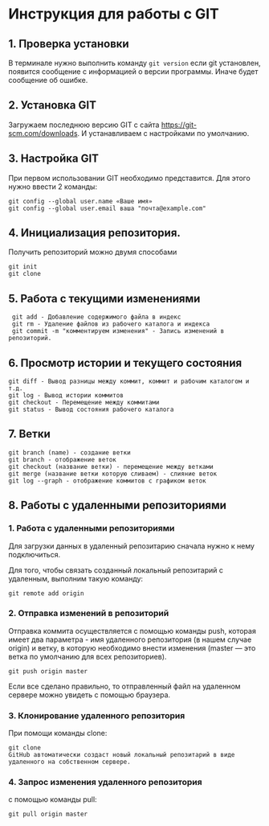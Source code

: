 # Инструкция для работы с GIT
## 1. Проверка установки
В терминале нужно выполнить команду `git version`
если git установлен, появится сообщение с информацией о версии программы. Иначе будет сообщение об ошибке.
## 2. Установка GIT
Загружаем последнюю версию GIT с сайта https://git-scm.com/downloads. И устанавливаем с настройками по умолчанию.
## 3. Настройка GIT
При первом использовании GIT необходимо представится. Для этого нужно ввести 2 команды:
```
git config --global user.name «Ваше имя»
git config --global user.email ваша "почта@example.com"
```
## 4. Инициализация репозитория.
Получить репозиторий можно двумя способами
```  
git init
git clone
```
## 5. Работа с текущими изменениями 
```
 git add - Добавление содержимого файла в индекс
 git rm - Удаление файлов из рабочего каталога и индекса
 git commit -m "комментируем изменения" - Запись изменений в репозиторий.
```
## 6. Просмотр истории и текущего состояния 
```
git diff - Вывод разницы между коммит, коммит и рабочим каталогом и т.д.
git log - Вывод истории коммитов
git checkout - Перемещение между коммитами
git status - Вывод состояния рабочего каталога
```
## 7. Ветки
```
git branch (name) - создание ветки
git branch - отображение веток
git checkout (название ветки) - перемещение между ветками
git merge (название ветки которую сливаем) - слияние веток
git log --graph - отображение коммитов с графиком веток
```
## 8. Работы с удаленными репозиториями

### 1. Работа с удаленными репозиториями

Для загрузки данных в удаленный репозитарию сначала нужно к нему подключиться.

Для того, чтобы связать созданный локальный репозитарий с удаленным, выполним такую команду:
```
git remote add origin 
```
### 2. Отправка изменений в репозиторий

Отправка коммита осуществляется с помощью команды push, которая имеет два параметра - имя удаленного репозитория (в нашем случае origin) и ветку, в которую необходимо внести изменения (master — это ветка по умолчанию для всех репозиториев).
```
git push origin master
```
Если все сделано правильно, то отправленный файл на удаленном сервере можно увидеть с помощью браузера.

### 3. Клонирование удаленного репозитория

При помощи команды clone:
```
git clone 
GitHub автоматически создаст новый локальный репозитарий в виде удаленного на собственном сервере.
```

### 4. Запрос изменения удаленного репозитория
с помощью команды pull:
```
git pull origin master
```